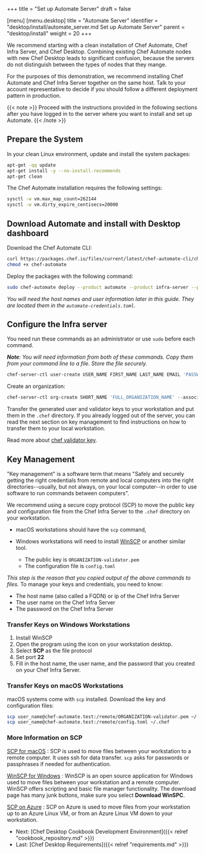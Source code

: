 +++
title = "Set up Automate Server"
draft = false

[menu]
  [menu.desktop]
    title = "Automate Server"
    identifier = "desktop/install/automate_server.md Set up Automate Server"
    parent = "desktop/install"
    weight = 20
+++

We recommend starting with a clean installation of Chef Automate, Chef Infra Server, and Chef Desktop. Combining existing Chef Automate nodes with new Chef Desktop leads to significant confusion, because the servers do not distinguish between the types of nodes that they mange.

For the purposes of this demonstration, we recommend installing Chef Automate and Chef Infra Server together on the same host. Talk to your account representative to decide if you should follow a different deployment pattern in production.

{{< note >}}
Proceed with the instructions provided in the following sections after you have logged in to the server where you want to install and set up Automate.
{{< /note >}}

## Prepare the System

In your clean Linux environment, update and install the system packages:

```bash
apt-get -qq update
apt-get install -y --no-install-recommends
apt-get clean
```

The Chef Automate installation requires the following settings:

```bash
sysctl -w vm.max_map_count=262144
sysctl -w vm.dirty_expire_centisecs=20000
```

## Download Automate and install with Desktop dashboard

Download the Chef Automate CLI:

```bash
curl https://packages.chef.io/files/current/latest/chef-automate-cli/chef-automate_linux_amd64.zip | gunzip - > chef-automate
chmod +x chef-automate
```

Deploy the packages with the following command:

```bash
sudo chef-automate deploy --product automate --product infra-server --product desktop --accept-terms-and-mlsa
```

*You will need the host names and user information later in this guide. They are located them in the `automate-credentials.toml`.*

## Configure the Infra server

You need run these commands as an administrator or use `sudo` before each command.

***Note**: You will need information from both of these commands. Copy them from your command line to a file. Store the file securely.*

```powershell
chef-server-ctl user-create USER_NAME FIRST_NAME LAST_NAME EMAIL 'PASSWORD' --filename USER_NAME.pem
```

Create an organization:

```powershell
chef-server-ctl org-create SHORT_NAME 'FULL_ORGANIZATION_NAME' --association_user USER_NAME --filename ORGANIZATION-validator.pem
```

Transfer the generated user and validator keys to your workstation and put them in the `.chef` directory. If you already logged out of the server, you can read the next section on key management to find instructions on how to transfer them to your local workstation.

Read more about [chef validator key](https://docs.chef.io/chef_client_security/#chef-validator).

## Key Management

"Key management" is a software term that means "Safely and securely getting the right credentials from remote and local computers into the right directories--usually, but not always, on your local computer--in order to use software to run commands between computers".

We recommend using a secure copy protocol (SCP) to move the public key and configuration file from the Chef Infra Server to the `.chef` directory on your workstation.

- macOS workstations should have the `scp` command,
- Windows workstations will need to install [WinSCP](https://winscp.net/eng/index.php) or another similar tool.

  - The public key is `ORGANIZATION-validator.pem`
  - The configuration file is `config.toml`

*This step is the reason that you copied output of the above commands to files.* To manage your keys and credentials, you need to know:

- The host name (also called a FQDN) or ip of the Chef Infra Server
- The user name on the Chef Infra Server
- The password on the Chef Infra Server

### Transfer Keys on Windows Workstations

1. Install WinSCP
1. Open the program using the icon on your workstation desktop.
1. Select **SCP** as the file protocol
1. Set port **22**
1. Fill in the host name, the user name, and the password that you created on your Chef Infra Server.

### Transfer Keys on macOS Workstations

macOS systems come with `scp` installed. Download the key and configuration files:

```bash
scp user_name@chef-automate.test:/remote/ORGANIZATION-validator.pem ~/.chef
scp user_name@chef-automate.test:/remote/config.toml ~/.chef
```

### More Information on SCP

[SCP for macOS](https://linuxize.com/post/how-to-use-scp-command-to-securely-transfer-files/)
: SCP is used to move files between your workstation to a remote computer. It uses ssh for data transfer. `scp` asks for passwords or passphrases if needed for authentication.

[WinSCP for Windows](https://winscp.net/index.php)
: WinSCP is an open source application for Windows used to move files between your workstation and a remote computer. WinSCP offers scripting and basic file manager functionality. The download page has many junk buttons, make sure you select **Download WinSPC**.

[SCP on Azure](https://docs.microsoft.com/azure/virtual-machines/linux/copy-files-to-linux-vm-using-scp)
: SCP on Azure is used to move files from your workstation up to an Azure Linux VM, or from an Azure Linux VM down to your workstation.

- Next: [Chef Desktop Cookbook Development Environment]({{< relref "cookbook_repository.md" >}})
- Last: [Chef Desktop Requirements]({{< relref "requirements.md" >}})
